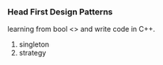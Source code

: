 ### Head First Design Patterns

learning from bool <<Desing Patterns>> and write code in C++.

1. singleton
2. strategy
